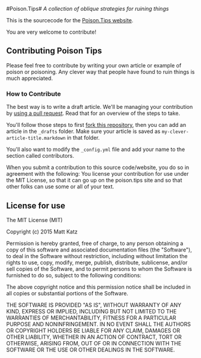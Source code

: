 #Poison.Tips#
*A collection of oblique strategies for ruining things*

This is the sourcecode for the [Poison.Tips website](http://poison.tips).

You are very welcome to contribute! 

## Contributing Poison Tips ##
Please feel free to contribute by writing your own article or example of poison or poisoning. Any clever way that people have found to ruin things is much appreciated. 

### How to Contribute ###
The best way is to write a draft article. We'll be managing your contribution by [using a pull request](https://help.github.com/articles/using-pull-requests/). Read that for an overview of the steps to take.

You'll follow those steps to first [fork this repository](https://help.github.com/articles/fork-a-repo/), then you can add an article in the `_drafts` folder. Make sure your article is saved as `my-clever-article-title.markdown` in that folder.

You'll also want to modify the `_config.yml` file and add your name to the section called contributors. 

When you submit a contribution to this source code/website, you do so in agreement with the following:
You license your contribution for use under the MIT License, so that it can go up on the poison.tips site and so that other folks can use some or all of your text.

## License for use ##
The MIT License (MIT)

  Copyright (c) 2015 Matt Katz 

  Permission is hereby granted, free of charge, to any person obtaining a copy
  of this software and associated documentation files (the "Software"), to deal
  in the Software without restriction, including without limitation the rights
  to use, copy, modify, merge, publish, distribute, sublicense, and/or sell
  copies of the Software, and to permit persons to whom the Software is
  furnished to do so, subject to the following conditions:

  The above copyright notice and this permission notice shall be included in
  all copies or substantial portions of the Software.

  THE SOFTWARE IS PROVIDED "AS IS", WITHOUT WARRANTY OF ANY KIND, EXPRESS OR
  IMPLIED, INCLUDING BUT NOT LIMITED TO THE WARRANTIES OF MERCHANTABILITY,
  FITNESS FOR A PARTICULAR PURPOSE AND NONINFRINGEMENT. IN NO EVENT SHALL THE
  AUTHORS OR COPYRIGHT HOLDERS BE LIABLE FOR ANY CLAIM, DAMAGES OR OTHER
  LIABILITY, WHETHER IN AN ACTION OF CONTRACT, TORT OR OTHERWISE, ARISING FROM,
  OUT OF OR IN CONNECTION WITH THE SOFTWARE OR THE USE OR OTHER DEALINGS IN
  THE SOFTWARE.

